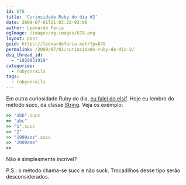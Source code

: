 ```yaml
---
id: 678
title: 'Curiosidade Ruby do dia #2'
date: 2009-07-01T21:03:22-03:00
author: Leonardo Faria
ogImage: /images/og-images/678.png
layout: post
guid: https://leonardofaria.net/?p=678
permalink: /2009/07/01/curiosidade-ruby-do-dia-2/
dsq_thread_id:
  - "1820831919"
categories:
  - rubyonrails
tags:
  - rubyonrails
---
```

Em outra curiosidade Ruby do dia, [eu falei do elsif](https://leonardofaria.net/2007/06/28/curiosidade-ruby-do-dia/). Hoje eu lembro do método succ, da classe [String](http://www.ruby-doc.org/core/classes/String.html). Veja os exemplo:

```ruby
>> "abb".succ
=> "abc"
>> "1".succ
=> "2"
>> "1999zzz".succ
=> "2000aaa"
>>
```

Não é simplesmente incrível?

P.S.: o método chama-se succ e não suck. Trocadilhos desse tipo serão desconsiderados.
